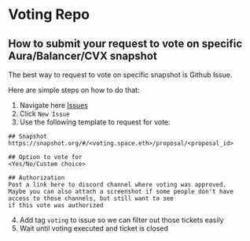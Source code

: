 # Voting Repo

## How to submit your request to vote on specific Aura/Balancer/CVX snapshot

The best way to request to vote on specific snapshot is Github Issue.

Here are simple steps on how to do that:
1. Navigate here [Issues](https://github.com/Badger-Finance/badger-voting/issues)
2. Click `New Issue`
3. Use the following template to request for vote:
```
## Snapshot
https://snapshot.org/#/<voting.space.eth>/proposal/<proposal_id>

## Option to vote for
<Yes/No/Custom choice>

## Authorization
Post a link here to discord channel where voting was approved.
Maybe you can also attach a screenshot if some people don't have access to those channels, but still want to see
if this vote was authorized
```
4. Add tag `voting` to issue so we can filter out those tickets easily
5. Wait until voting executed and ticket is closed
